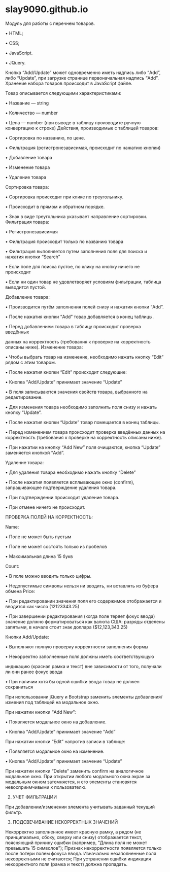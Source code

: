 # slay9090.github.io

Модуль для работы с перечнем товаров.

• HTML;

• CSS;

• JavaScript.

• JQuery.


Кнопка “Add/Update” может одновременно иметь надпись либо “Add”, либо
“Update”, при загрузке странице первоначальная надпись “Add”.
Хранение набора товаров происходит в JavaScript файле.

Товар описывается следующими характеристиками:

• Название — string

• Количество — number

• Цена — number (при выводе в таблицу производите ручную конвертацию к
строке)
Действия, производимые с таблицей товаров:

• Сортировка по названию, по цене.

• Фильтрация (регистронезависимая, происходит по нажатию кнопки)

• Добавление товара

• Изменение товара

• Удаление товара

Сортировка товара:

• Сортировка происходит при клике по треугольнику.

• Происходит в прямом и обратном порядке.

• Знак в виде треугольника указывает направление сортировки.
Фильтрация товара:

• Регистронезависимая

• Фильтрация происходит только по названию товара

• Фильтрация выполняется путем заполнения поля для поиска и нажатия
кнопки “Search”

• Если поле для поиска пустое, по клику на кнопку ничего не происходит

• Если ни один товар не удовлетворяет условиям фильтрации, таблица
выводится пустой.

Добавление товара:

• Производится путём заполнения полей снизу и нажатия кнопки “Add”.

• После нажатия кнопки “Add” товар добавляется в конец таблицы.

• Перед добавлением товара в таблицу происходит проверка введённых

данных на корректность (требования к проверке на корректность описаны ниже).
Изменение товара:

• Чтобы выбрать товар на изменение, необходимо нажать кнопку “Edit” рядом
с этим товаром.

• После нажатия кнопки “Edit” происходит следующие:

• Кнопка “Add/Update” принимает значение “Update”

• В поля записываются значения свойств товара, выбранного на
редактирование.

• Для изменения товара необходимо заполнить поля снизу и нажать кнопку
“Update”.

• После нажатия кнопки “Update” товар помещается в конец таблицы.

• Перед изменением товара происходит проверка введённых данных на
корректность (требования к проверке на корректность описаны ниже).

• При нажатии на кнопку “Add New” поля очищаются, кнопка “Update”
заменяется кнопкой “Add”.

Удаление товара:

• Для удаления товара необходимо нажать кнопку “Delete”

• После нажатия появляется всплывающее окно (confirm), запрашивающее
подтверждение удаления товара.

• При подтверждении происходит удаление товара.

• При отмене ничего не происходит.

ПРОВЕРКА ПОЛЕЙ НА КОРРЕКТНОСТЬ:

Name:

• Поле не может быть пустым

• Поле не может состоять только из пробелов

• Максимальная длина 15 букв

Count:

• В поле можно вводить только цифры.

• Недопустимые символы нельзя ни вводить, ни вставлять из буфера обмена
Price:

• При редактировании значения поля его содержимое отображается и
вводится как число (12123343.25)

• При завершении редактирования (когда поле теряет фокус ввода) значение
должно форматироваться как валюта США: разряды отделены запятыми, в
начале стоит знак доллара ($12,123,343.25)

Кнопки Add/Update:

• Выполняют полную проверку корректности заполнения формы

• Некорректно заполненные поля должны иметь соответствующую

индикацию (красная рамка и текст) вне зависимости от того, получали ли они
ранее фокус ввода

• При наличии хотя бы одной ошибки ввода товар не должен сохраниться


При использовании jQuery и Bootstrap заменить элементы добавления/измения
под таблицей на модальное окно.

При нажатии кнопки “Add New”:

• Появляется модальное окно на добавление.

• Кнопка “Add/Update” принимает значение “Add”

При нажатии кнопки “Edit” напротив записи в таблице:

• Появляется модальное окно на изменение.

• Кнопка “Add/Update” принимает значение “Update”

При нажатии кнопки “Delete” заменить confirm на аналогичное модальное окно.
При открытии любого модального окна экран за модальным окном затемняется, и
его элементы становятся невосприимчивыми к пользователю.


2. УЧЕТ ФИЛЬТРАЦИИ

При добавлении/изменении элемента учитывать заданный текущий фильтр.


3. ПОДСВЕЧИВАНИЕ НЕКОРРЕКТНЫХ ЗНАЧЕНИЙ

Некорректно заполненное имеет красную рамку, а рядом (не принципиально,
сбоку, сверху или снизу) отображается текст, поясняющий причину ошибки
(например, "Длина поля не может превышать 15 символов");
Признак некорректности появляется только после потери полем фокуса ввода.
Изначально незаполненные поля некорректными не считаются;
При устранении ошибки индикация некорректного поля (рамка и текст) должна
пропадать.
